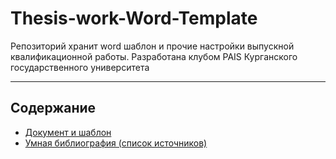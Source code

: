 # Thesis-work-Word-Template
Репозиторий хранит word шаблон и прочие настройки выпускной квалификационной работы.
Разработана клубом PAIS Курганского государственного университета

----------

## Содержание

- [Документ и шаблон](documents/documents.readme.md)
- [Умная библиография (список источников)](library/library.readme.md)


